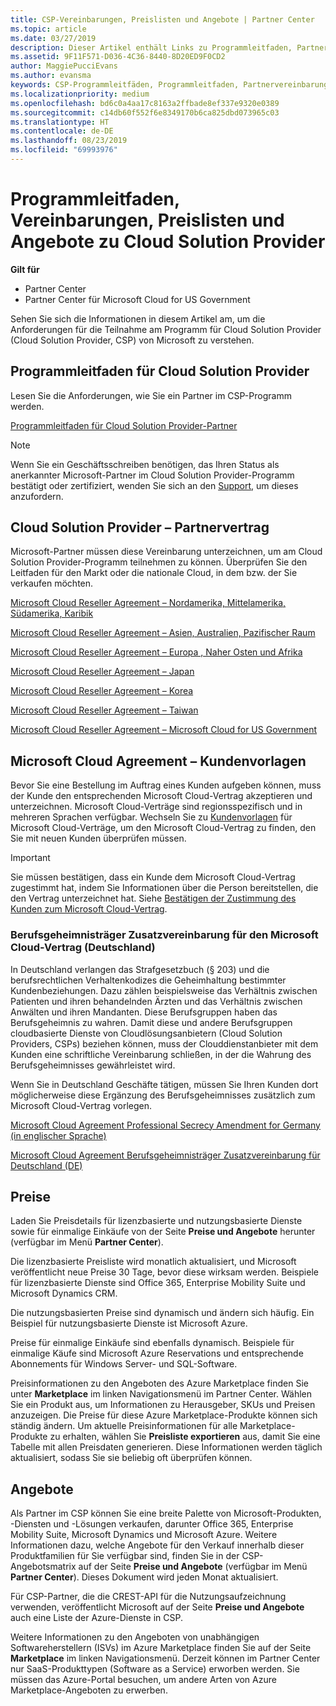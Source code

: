 ```yaml
---
title: CSP-Vereinbarungen, Preislisten und Angebote | Partner Center
ms.topic: article
ms.date: 03/27/2019
description: Dieser Artikel enthält Links zu Programmleitfaden, Partnervereinbarungen, Kundenverträgen, Preislisten und Angeboten für Cloud Solution Provider.
ms.assetid: 9F11F571-D036-4C36-8440-8D20ED9F0CD2
author: MaggiePucciEvans
ms.author: evansma
keywords: CSP-Programmleitfäden, Programmleitfaden, Partnervereinbarungen, Kundenvereinbarung, Preislisten, Angebote
ms.localizationpriority: medium
ms.openlocfilehash: bd6c0a4aa17c8163a2ffbade8ef337e9320e0389
ms.sourcegitcommit: c14db60f552f6e8349170b6ca825dbd073965c03
ms.translationtype: HT
ms.contentlocale: de-DE
ms.lasthandoff: 08/23/2019
ms.locfileid: "69993976"
---
```

# <a name="cloud-solution-provider-program-guide-agreements-price-lists-and-offers"></a>Programmleitfaden, Vereinbarungen, Preislisten und Angebote zu Cloud Solution Provider

**Gilt für**

-  Partner Center
-  Partner Center für Microsoft Cloud for US Government


Sehen Sie sich die Informationen in diesem Artikel am, um die Anforderungen für die Teilnahme am Programm für Cloud Solution Provider (Cloud Solution Provider, CSP) von Microsoft zu verstehen.

## <a name="cloud-solution-provider-program-guide"></a>Programmleitfaden für Cloud Solution Provider

Lesen Sie die Anforderungen, wie Sie ein Partner im CSP-Programm werden.

[Programmleitfaden für Cloud Solution Provider-Partner](https://go.microsoft.com/fwlink/p/?LinkId=617100)

>[!Note]
>Wenn Sie ein Geschäftsschreiben benötigen, das Ihren Status als anerkannter Microsoft-Partner im Cloud Solution Provider-Programm bestätigt oder zertifiziert, wenden Sie sich an den [Support](https://partner.microsoft.com/pcv/servicerequests/create), um dieses anzufordern.

## <a name="cloud-solution-provider-partner-agreement"></a>Cloud Solution Provider – Partnervertrag

Microsoft-Partner müssen diese Vereinbarung unterzeichnen, um am Cloud Solution Provider-Programm teilnehmen zu können. Überprüfen Sie den Leitfaden für den Markt oder die nationale Cloud, in dem bzw. der Sie verkaufen möchten.

[Microsoft Cloud Reseller Agreement – Nordamerika, Mittelamerika, Südamerika, Karibik](https://query.prod.cms.rt.microsoft.com/cms/api/am/binary/RE3g7eT)

[Microsoft Cloud Reseller Agreement – Asien, Australien, Pazifischer Raum](https://query.prod.cms.rt.microsoft.com/cms/api/am/binary/RE3g9Q5)

[Microsoft Cloud Reseller Agreement – Europa , Naher Osten und Afrika](https://query.prod.cms.rt.microsoft.com/cms/api/am/binary/RE3g9Q5)

[Microsoft Cloud Reseller Agreement – Japan](https://query.prod.cms.rt.microsoft.com/cms/api/am/binary/RE3gmQ9)

[Microsoft Cloud Reseller Agreement – Korea](https://query.prod.cms.rt.microsoft.com/cms/api/am/binary/RE3gf2k)

[Microsoft Cloud Reseller Agreement – Taiwan](https://query.prod.cms.rt.microsoft.com/cms/api/am/binary/RE3gmQ8)

[Microsoft Cloud Reseller Agreement – Microsoft Cloud for US Government](https://query.prod.cms.rt.microsoft.com/cms/api/am/binary/RE3gcrx)

## <a name="microsoft-cloud-agreement-customer-templates"></a>Microsoft Cloud Agreement – Kundenvorlagen

Bevor Sie eine Bestellung im Auftrag eines Kunden aufgeben können, muss der Kunde den entsprechenden Microsoft Cloud-Vertrag akzeptieren und unterzeichnen. Microsoft Cloud-Verträge sind regionsspezifisch und in mehreren Sprachen verfügbar. Wechseln Sie zu [Kundenvorlagen](agreements.md) für Microsoft Cloud-Verträge, um den Microsoft Cloud-Vertrag zu finden, den Sie mit neuen Kunden überprüfen müssen.

>[!IMPORTANT]
>Sie müssen bestätigen, dass ein Kunde dem Microsoft Cloud-Vertrag zugestimmt hat, indem Sie Informationen über die Person bereitstellen, die den Vertrag unterzeichnet hat. Siehe [Bestätigen der Zustimmung des Kunden zum Microsoft Cloud-Vertrag](confirm-consent.md). 

### <a name="professional-secrecy-amendment-to-the-microsoft-cloud-agreement-germany"></a>Berufsgeheimnisträger Zusatzvereinbarung für den Microsoft Cloud-Vertrag (Deutschland)

In Deutschland verlangen das Strafgesetzbuch (§ 203) und die berufsrechtlichen Verhaltenkodizes die Geheimhaltung bestimmter Kundenbeziehungen. Dazu zählen beispielsweise das Verhältnis zwischen Patienten und ihren behandelnden Ärzten und das Verhältnis zwischen Anwälten und ihren Mandanten. Diese Berufsgruppen haben das Berufsgeheimnis zu wahren. Damit diese und andere Berufsgruppen cloudbasierte Dienste von Cloudlösungsanbietern (Cloud Solution Providers, CSPs) beziehen können, muss der Clouddienstanbieter mit dem Kunden eine schriftliche Vereinbarung schließen, in der die Wahrung des Berufsgeheimnisses gewährleistet wird.

Wenn Sie in Deutschland Geschäfte tätigen, müssen Sie Ihren Kunden dort möglicherweise diese Ergänzung des Berufsgeheimnisses zusätzlich zum Microsoft Cloud-Vertrag vorlegen.

[Microsoft Cloud Agreement Professional Secrecy Amendment for Germany (in englischer Sprache)](https://go.microsoft.com/fwlink/?linkid=2030827&clcid=0x409)

[Microsoft Cloud Agreement Berufsgeheimnisträger Zusatzvereinbarung für Deutschland (DE)](https://go.microsoft.com/fwlink/?linkid=2030827&clcid=0x407)

## <a name="pricing"></a>Preise

Laden Sie Preisdetails für lizenzbasierte und nutzungsbasierte Dienste sowie für einmalige Einkäufe von der Seite **Preise und Angebote** herunter (verfügbar im Menü **Partner Center**).

Die lizenzbasierte Preisliste wird monatlich aktualisiert, und Microsoft veröffentlicht neue Preise 30 Tage, bevor diese wirksam werden. Beispiele für lizenzbasierte Dienste sind Office 365, Enterprise Mobility Suite und Microsoft Dynamics CRM. 

Die nutzungsbasierten Preise sind dynamisch und ändern sich häufig. Ein Beispiel für nutzungsbasierte Dienste ist Microsoft Azure.

Preise für einmalige Einkäufe sind ebenfalls dynamisch. Beispiele für einmalige Käufe sind Microsoft Azure Reservations und entsprechende Abonnements für Windows Server- und SQL-Software.

Preisinformationen zu den Angeboten des Azure Marketplace finden Sie unter **Marketplace** im linken Navigationsmenü im Partner Center. Wählen Sie ein Produkt aus, um Informationen zu Herausgeber, SKUs und Preisen anzuzeigen. Die Preise für diese Azure Marketplace-Produkte können sich ständig ändern. Um aktuelle Preisinformationen für alle Marketplace-Produkte zu erhalten, wählen Sie **Preisliste exportieren** aus, damit Sie eine Tabelle mit allen Preisdaten generieren. Diese Informationen werden täglich aktualisiert, sodass Sie sie beliebig oft überprüfen können.

## <a name="offers"></a>Angebote

Als Partner im CSP können Sie eine breite Palette von Microsoft-Produkten, -Diensten und -Lösungen verkaufen, darunter Office 365, Enterprise Mobility Suite, Microsoft Dynamics und Microsoft Azure. Weitere Informationen dazu, welche Angebote für den Verkauf innerhalb dieser Produktfamilien für Sie verfügbar sind, finden Sie in der CSP-Angebotsmatrix auf der Seite **Preise und Angebote** (verfügbar im Menü **Partner Center**). Dieses Dokument wird jeden Monat aktualisiert.

Für CSP-Partner, die die CREST-API für die Nutzungsaufzeichnung verwenden, veröffentlicht Microsoft auf der Seite **Preise und Angebote** auch eine Liste der Azure-Dienste in CSP.

Weitere Informationen zu den Angeboten von unabhängigen Softwareherstellern (ISVs) im Azure Marketplace finden Sie auf der Seite **Marketplace** im linken Navigationsmenü. Derzeit können im Partner Center nur SaaS-Produkttypen (Software as a Service) erworben werden. Sie müssen das Azure-Portal besuchen, um andere Arten von Azure Marketplace-Angeboten zu erwerben.
